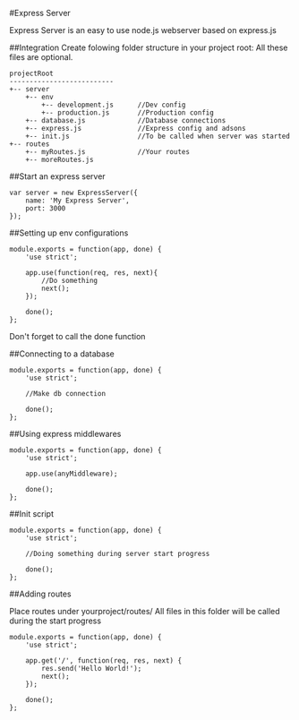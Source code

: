#Express Server

Express Server is an easy to use node.js webserver based on express.js


##Integration
Create folowing folder structure in your project root:
All these files are optional.

```
projectRoot
--------------------------
+-- server
	+-- env
		+-- development.js		//Dev config
		+-- production.js		//Production config
	+-- database.js				//Database connections
	+-- express.js				//Express config and adsons
	+-- init.js					//To be called when server was started
+-- routes
	+-- myRoutes.js				//Your routes
	+-- moreRoutes.js
```

##Start an express server

```
var server = new ExpressServer({
	name: 'My Express Server',
	port: 3000
});
```

##Setting up env configurations

```
module.exports = function(app, done) {
	'use strict';

	app.use(function(req, res, next){
		//Do something
		next();
	});

	done();
};
```

Don't forget to call the done function


##Connecting to a database

```
module.exports = function(app, done) {
	'use strict';

	//Make db connection

	done();
};
```

##Using express middlewares

```
module.exports = function(app, done) {
	'use strict';

	app.use(anyMiddleware);

	done();
};
```

##Init script

```
module.exports = function(app, done) {
	'use strict';

	//Doing something during server start progress

	done();
};
```

##Adding routes

Place routes under yourproject/routes/
All files in this folder will be called during the start progress


```
module.exports = function(app, done) {
	'use strict';

	app.get('/', function(req, res, next) {
		res.send('Hello World!');
		next();
	});

	done();
};
```